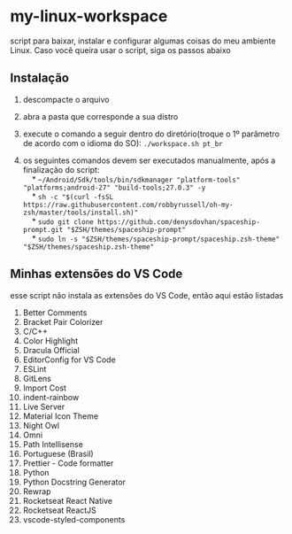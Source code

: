 # my-linux-workspace
script para baixar, instalar e configurar algumas coisas do meu ambiente Linux. Caso você queira usar o script, siga os passos abaixo

## Instalação
1. descompacte o arquivo

2. abra a pasta que corresponde a sua distro

3. execute o comando a seguir dentro do diretório(troque o 1º parâmetro de acordo com o idioma do SO): `./workspace.sh pt_br`

4. os seguintes comandos devem ser executados manualmente, após a finalização do script:  
&nbsp;&nbsp;&nbsp;&nbsp;* `~/Android/Sdk/tools/bin/sdkmanager "platform-tools" "platforms;android-27" "build-tools;27.0.3" -y`  
&nbsp;&nbsp;&nbsp;&nbsp;* `sh -c "$(curl -fsSL https://raw.githubusercontent.com/robbyrussell/oh-my-zsh/master/tools/install.sh)"`  
&nbsp;&nbsp;&nbsp;&nbsp;* `sudo git clone https://github.com/denysdovhan/spaceship-prompt.git "$ZSH/themes/spaceship-prompt"`  
&nbsp;&nbsp;&nbsp;&nbsp;* `sudo ln -s "$ZSH/themes/spaceship-prompt/spaceship.zsh-theme" "$ZSH/themes/spaceship.zsh-theme"`  

## Minhas extensões do VS Code
esse script não instala as extensões do VS Code, então aqui estão listadas

1. Better Comments
2. Bracket Pair Colorizer
3. C/C++
4. Color Highlight
5. Dracula Official
6. EditorConfig for VS Code
7. ESLint
8. GitLens
9. Import Cost
10. indent-rainbow
11. Live Server
12. Material Icon Theme
13. Night Owl
14. Omni
15. Path Intellisense
16. Portuguese (Brasil)
17. Prettier - Code formatter
18. Python
19. Python Docstring Generator
20. Rewrap
21. Rocketseat React Native
22. Rocketseat ReactJS
23. vscode-styled-components
